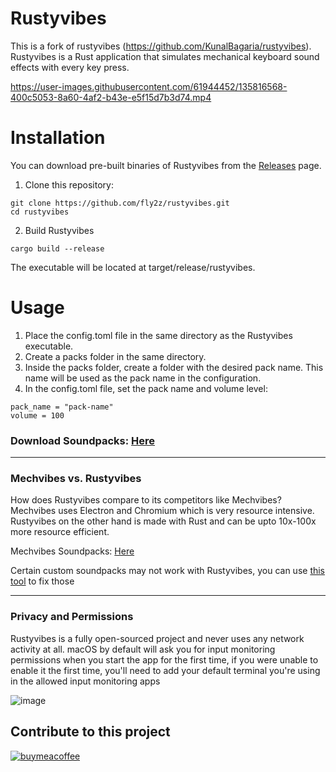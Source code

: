 # Rustyvibes

This is a fork of rustyvibes (https://github.com/KunalBagaria/rustyvibes).
Rustyvibes is a Rust application that simulates mechanical keyboard sound effects with every key press.

https://user-images.githubusercontent.com/61944452/135816568-400c5053-8a60-4af2-b43e-e5f15d7b3d74.mp4


# Installation

You can download pre-built binaries of Rustyvibes from the [Releases](https://github.com/fly2z/rustyvibes/releases) page.

1. Clone this repository:
```
git clone https://github.com/fly2z/rustyvibes.git
cd rustyvibes
```

2. Build Rustyvibes

```
cargo build --release
```
The executable will be located at target/release/rustyvibes.

# Usage

1. Place the config.toml file in the same directory as the Rustyvibes executable.
2. Create a packs folder in the same directory.
3. Inside the packs folder, create a folder with the desired pack name. This name will be used as the pack name in the configuration.
4. In the config.toml file, set the pack name and volume level:

```
pack_name = "pack-name"
volume = 100
```

### Download Soundpacks: [Here](https://drive.google.com/file/d/1LQEQ9aOVQAs_wgVecXkjaA9K4LXnCdp_/view?usp=sharing)

---

### Mechvibes vs. Rustyvibes

How does Rustyvibes compare to its competitors like Mechvibes? Mechvibes uses Electron and Chromium which is very resource intensive. Rustyvibes on the other hand is made with Rust and can be upto 10x-100x more resource efficient.

Mechvibes Soundpacks: [Here](https://docs.google.com/spreadsheets/d/1PimUN_Qn3CWqfn-93YdVW8OWy8nzpz3w3me41S8S494/edit#gid=0)

Certain custom soundpacks may not work with Rustyvibes, you can use [this tool](https://github.com/kb24x7/packfixer-rustyvibes) to fix those


---


### Privacy and Permissions

Rustyvibes is a fully open-sourced project and never uses any network activity at all. macOS by default will ask you for input monitoring permissions when you start the app for the first time, if you were unable to enable it the first time, you'll need to add your default terminal you're using in the allowed input monitoring apps

![image](https://user-images.githubusercontent.com/61944452/135572648-4358c459-aa06-42e5-a347-ea4feced4efe.png)




## Contribute to this project

[![buymeacoffee](https://user-images.githubusercontent.com/61944452/135130205-4ae387f7-fb32-482e-931c-1b393588872f.png)](https://www.buymeacoffee.com/kb24x7)
